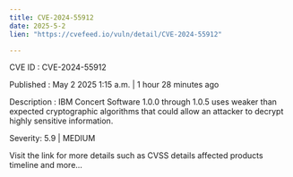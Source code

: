 ```yaml
---
title: CVE-2024-55912
date: 2025-5-2
lien: "https://cvefeed.io/vuln/detail/CVE-2024-55912"

---
```


CVE ID : CVE-2024-55912

Published :  May 2
2025
1:15 a.m. | 1 hour
28 minutes ago

Description : IBM Concert Software 1.0.0 through 1.0.5 uses weaker than expected cryptographic algorithms that could allow an attacker to decrypt highly sensitive information.

Severity: 5.9 | MEDIUM

Visit the link for more details
such as CVSS details
affected products
timeline
and more...
